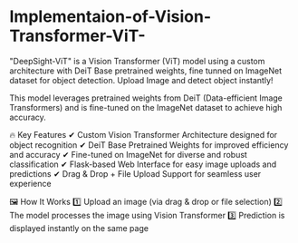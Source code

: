 # Implementaion-of-Vision-Transformer-ViT-
"DeepSight-ViT" is a Vision Transformer (ViT) model using a custom architecture with DeiT Base pretrained weights, fine tunned on ImageNet dataset for object detection. Upload Image and detect object instantly!

This model leverages pretrained weights from DeiT (Data-efficient Image Transformers) and is fine-tuned on the ImageNet dataset to achieve high accuracy.

🔥 Key Features
✔ Custom Vision Transformer Architecture designed for object recognition
✔ DeiT Base Pretrained Weights for improved efficiency and accuracy
✔ Fine-tuned on ImageNet for diverse and robust classification
✔ Flask-based Web Interface for easy image uploads and predictions
✔ Drag & Drop + File Upload Support for seamless user experience

🖼 How It Works
1️⃣ Upload an image (via drag & drop or file selection)
2️⃣ The model processes the image using Vision Transformer
3️⃣ Prediction is displayed instantly on the same page
